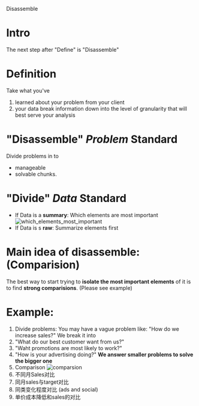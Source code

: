 Disassemble

# Intro
The next step after "Define" is "Disassemble"

# Definition
Take what you've 
  1. learned about your problem from your client
  2. your data
break information down into the level of granularity that will best serve your analysis

# "Disassemble" _**Problem**_ Standard
Divide problems in to
- manageable
- solvable
chunks.

# "Divide" _**Data**_ Standard
* If Data is a **summary**:
  Which elements are most important
  ![which_elements_most_important](./which_elements_most_important.png "which_elements_most_important")
* If Data is s **raw**:
  Summarize elements first

# Main idea of disassemble: (Comparision)
The best way to start trying to **isolate the most important elements** of it is to find **strong comparisions**. (Please see example)

# Example:
1. Divide problems:
You may have a vague problem like:
  "How do we increase sales?"
We break it into 
  1. "What do our best customer want from us?"
  2. "Waht promotions are most likely to work?"
  3. "How is your advertising doing?"
**We answer smaller problems to solve the bigger one**
2. Comparison
![comparsion](./comparsion.png "comparsion")
  1. 不同月Sales对比
  2. 同月sales与target对比
  3. 同类变化程度对比 (ads and social)
  4. 单价成本降低和sales的对比